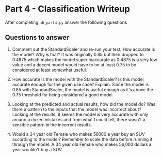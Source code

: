 # Part 4 - Classification Writeup

After completing `a6_part4.py` answer the following questions

## Questions to answer

1. Comment out the StandardScaler and re-run your test. How accurate is the model? Why is that?
It was originally 0.85 but then dropped to 0.4875 which makes the model super inaccurate as 0.4875 is a very low value and a decent model would have to be at least 0.75 to be considered at least somewhat useful.

2. How accurate is the model with the StandardScaler? Is this model accurate enough for the given use case? Explain.
Since the model is 0.85 with StandardScaler, the model is useful enough as it's above the 0.75 threshold for being considered a good model.

3. Looking at the predicted and actual results, how did the model do? Was there a pattern to the inputs that the model was incorrect about?
Looking at the results, it seems the model is very accurate with only around a dozen mistakes and from what I could tell, there wasn't a sensible pattern in the incorrect results.

4. Would a 34 year old Female who makes 56000 a year buy an SUV according to the model? Remember to scale the data before running it through the model.
A 34 year old Female who makes 56,000 dollars a year wouldn't buy a SUV.
